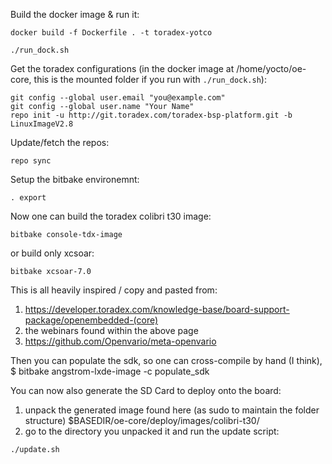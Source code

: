 Build the docker image & run it:

 ``````docker build -f Dockerfile . -t toradex-yotco``````
 
 ``````./run_dock.sh``````

Get the toradex configurations (in the docker 
image at /home/yocto/oe-core, this is the mounted folder if you run with ``````./run_dock.sh``````):

``````
git config --global user.email "you@example.com"
git config --global user.name "Your Name"
repo init -u http://git.toradex.com/toradex-bsp-platform.git -b LinuxImageV2.8
``````

Update/fetch the repos:

``````repo sync``````

Setup the bitbake environemnt:

``````. export``````

Now one can build the toradex colibri t30 image:

``````bitbake console-tdx-image``````

or build only xcsoar:

``````bitbake xcsoar-7.0``````
 
This is all heavily inspired / copy and pasted from:
 1. <https://developer.toradex.com/knowledge-base/board-support-package/openembedded-(core)>
 2. the webinars found within the above page
 3. <https://github.com/Openvario/meta-openvario>


Then you can populate the sdk, so one can cross-compile by hand (I think),
  $ bitbake angstrom-lxde-image -c populate_sdk

You can now also generate the SD Card to deploy onto the board:
1. unpack the generated image found here (as sudo to maintain the folder structure)
  $BASEDIR/oe-core/deploy/images/colibri-t30/
2. go to the directory you unpacked it and run the update script:

``````./update.sh``````



